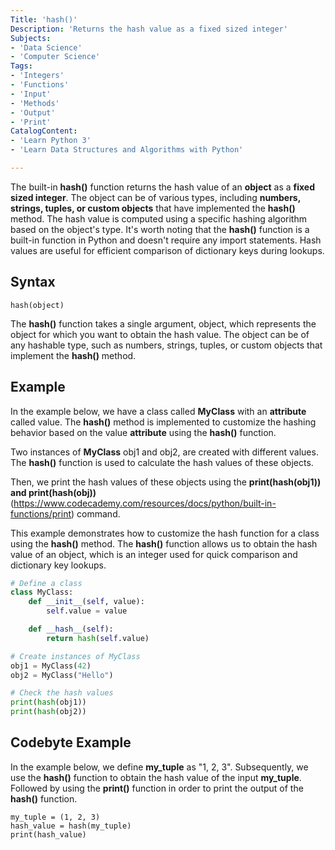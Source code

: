 ```yaml
---
Title: 'hash()'
Description: 'Returns the hash value as a fixed sized integer'
Subjects:
- 'Data Science'
- 'Computer Science'
Tags:
- 'Integers'
- 'Functions'
- 'Input'
- 'Methods'
- 'Output'
- 'Print'
CatalogContent:
- 'Learn Python 3'
- 'Learn Data Structures and Algorithms with Python'

---
```


The built-in **hash()** function returns the hash value of an **object** as a **fixed sized integer**. The object can be of various types, including **numbers, strings, tuples, or custom objects** that have implemented the **hash()** method. The hash value is computed using a specific hashing algorithm based on the object's type. It's worth noting that the **hash()** function is a built-in function in Python and doesn't require any import statements. Hash values are useful for efficient comparison of dictionary keys during lookups.

## Syntax

```pseudo
hash(object)
```

The **hash()** function takes a single argument, object, which represents the object for which you want to obtain the hash value.
The object can be of any hashable type, such as numbers, strings, tuples, or custom objects that implement the **hash()** method.

## Example

In the example below, we have a class called **MyClass** with an **attribute** called value. The **hash()** method is implemented to customize the hashing behavior based on the value **attribute** using the **hash()** function.

Two instances of **MyClass** obj1 and obj2, are created with different values. The **hash()** function is used to calculate the hash values of these objects.

Then, we print the hash values of these objects using the **print(hash(obj1)) and print(hash(obj))** (https://www.codecademy.com/resources/docs/python/built-in-functions/print) command.

This example demonstrates how to customize the hash function for a class using the **hash()** method. The **hash()** function allows us to obtain the hash value of an object, which is an integer used for quick comparison and dictionary key lookups.

```py
# Define a class
class MyClass:
    def __init__(self, value):
        self.value = value

    def __hash__(self):
        return hash(self.value)

# Create instances of MyClass
obj1 = MyClass(42)
obj2 = MyClass("Hello")

# Check the hash values
print(hash(obj1))
print(hash(obj2))
```

## Codebyte Example

In the example below, we define **my_tuple** as "1, 2, 3". Subsequently, we use the **hash()** function to obtain the hash value of the input **my_tuple**. Followed by using the **print()** function in order to print the output of the **hash()** function.

```codebyte/python
my_tuple = (1, 2, 3)
hash_value = hash(my_tuple)
print(hash_value)
```
